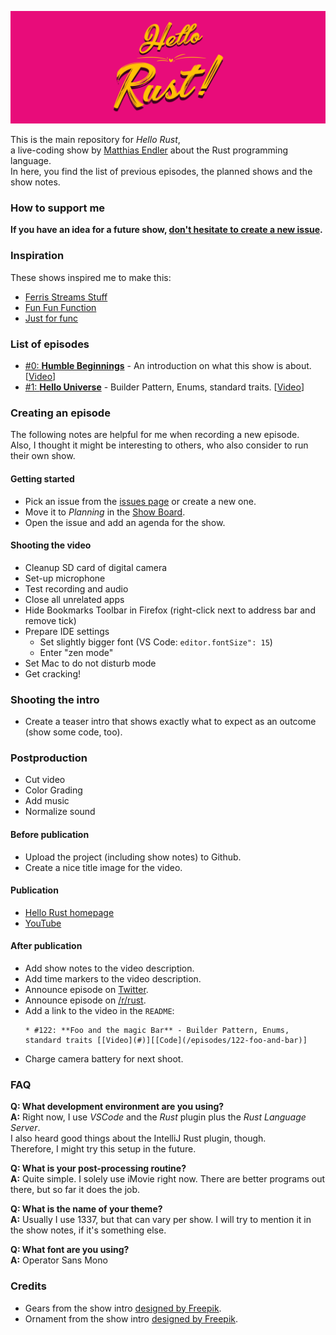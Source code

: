  ![Hello Rust Show logo](hello-rust.png)

This is the main repository for *Hello Rust*,  
a live-coding show by [Matthias Endler](@mre) about the Rust programming language.  
In here, you find the list of previous episodes, the planned shows and the show notes.

### How to support me

**If you have an idea for a future show, [don't hesitate to create a new issue](/issues).**

### Inspiration

These shows inspired me to make this:

* [Ferris Streams Stuff](https://www.youtube.com/channel/UC4mpLlHn0FOekNg05yCnkzQ)
* [Fun Fun Function](https://www.youtube.com/channel/UCO1cgjhGzsSYb1rsB4bFe4Q)
* [Just for func](https://github.com/campoy/justforfunc)

### List of episodes

* [#0: **Humble Beginnings**](/episodes/0-humble-beginnings) - An introduction on what this show is about. [[Video](https://www.youtube.com/watch?v=jMJRTjnh_jo)]
* [#1: **Hello Universe**](/episodes/1-hello-universe) - Builder Pattern, Enums, standard traits. [[Video](https://www.youtube.com/watch?v=STWuPMcwwbw)]

### Creating an episode

The following notes are helpful for me when recording a new episode.  
Also, I thought it might be interesting to others, who also consider to run their own show.  

#### Getting started

* Pick an issue from the [issues page](https://github.com/hello-rust/show/issues) or create a new one.
* Move it to *Planning* in the [Show Board](https://github.com/hello-rust/show/projects/3).
* Open the issue and add an agenda for the show.

#### Shooting the video

* Cleanup SD card of digital camera
* Set-up microphone
* Test recording and audio
* Close all unrelated apps
* Hide Bookmarks Toolbar in Firefox (right-click next to address bar and remove tick)
* Prepare IDE settings
  - Set slightly bigger font (VS Code: `editor.fontSize": 15`)
  - Enter "zen mode"
* Set Mac to do not disturb mode
* Get cracking!

### Shooting the intro

* Create a teaser intro that shows exactly what to expect as an outcome (show some code, too).

### Postproduction

* Cut video
* Color Grading
* Add music
* Normalize sound

#### Before publication

* Upload the project (including show notes) to Github.
* Create a nice title image for the video.

#### Publication

* [Hello Rust homepage](https://hello-rust.show)
* [YouTube](https://www.youtube.com/channel/UCZ_EWaQZCZuGGfnuqUoHujw)

#### After publication

* Add show notes to the video description.
* Add time markers to the video description.
* Announce episode on [Twitter](https://twitter.com/matthiasendler).
* Announce episode on [/r/rust](https://www.reddit.com/r/rust/).
* Add a link to the video in the `README`:  
	```
	* #122: **Foo and the magic Bar** - Builder Pattern, Enums, standard traits [[Video](#)][[Code](/episodes/122-foo-and-bar)]
	```
* Charge camera battery for next shoot.

### FAQ

**Q: What development environment are you using?**    
**A:** Right now, I use *VSCode* and the *Rust* plugin plus the *Rust Language Server*.  
I also heard good things about the IntelliJ Rust plugin, though.  
Therefore, I might try this setup in the future.  

**Q: What is your post-processing routine?**    
**A:** Quite simple. I solely use iMovie right now. There are better programs out there, but so far it does the job.

**Q: What is the name of your theme?**  
**A:** Usually I use 1337, but that can vary per show. I will try to mention it in the show notes, if it's something else.

**Q: What font are you using?**  
**A:** Operator Sans Mono

### Credits

* Gears from the show intro [designed by Freepik](http://www.freepik.com).
* Ornament from the show intro [designed by Freepik](http://www.freepik.com).

